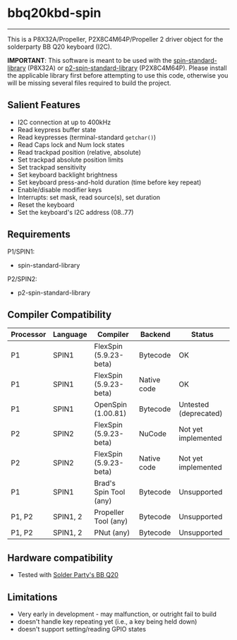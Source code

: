 # bbq20kbd-spin 
---------------

This is a P8X32A/Propeller, P2X8C4M64P/Propeller 2 driver object for the solderparty BB Q20 keyboard (I2C).

**IMPORTANT**: This software is meant to be used with the [spin-standard-library](https://github.com/avsa242/spin-standard-library) (P8X32A) or [p2-spin-standard-library](https://github.com/avsa242/p2-spin-standard-library) (P2X8C4M64P). Please install the applicable library first before attempting to use this code, otherwise you will be missing several files required to build the project.

## Salient Features

* I2C connection at up to 400kHz
* Read keypress buffer state
* Read keypresses (terminal-standard `getchar()`)
* Read Caps lock and Num lock states
* Read trackpad position (relative, absolute)
* Set trackpad absolute position limits
* Set trackpad sensitivity
* Set keyboard backlight brightness
* Set keyboard press-and-hold duration (time before key repeat)
* Enable/disable modifier keys
* Interrupts: set mask, read source(s), set duration
* Reset the keyboard
* Set the keyboard's I2C address ($08..$77)

## Requirements

P1/SPIN1:
* spin-standard-library

P2/SPIN2:
* p2-spin-standard-library

## Compiler Compatibility

| Processor | Language | Compiler               | Backend     | Status                |
|-----------|----------|------------------------|-------------|-----------------------|
| P1	    | SPIN1    | FlexSpin (5.9.23-beta)	| Bytecode    | OK                    |
| P1	    | SPIN1    | FlexSpin (5.9.23-beta) | Native code | OK                    |
| P1        | SPIN1    | OpenSpin (1.00.81)     | Bytecode    | Untested (deprecated) |
| P2	    | SPIN2    | FlexSpin (5.9.23-beta) | NuCode      | Not yet implemented   |
| P2        | SPIN2    | FlexSpin (5.9.23-beta) | Native code | Not yet implemented   |
| P1        | SPIN1    | Brad's Spin Tool (any) | Bytecode    | Unsupported           |
| P1, P2    | SPIN1, 2 | Propeller Tool (any)   | Bytecode    | Unsupported           |
| P1, P2    | SPIN1, 2 | PNut (any)             | Bytecode    | Unsupported           |

## Hardware compatibility

* Tested with [Solder Party's BB Q20](https://www.solder.party/docs/bbq20kbd/)

## Limitations

* Very early in development - may malfunction, or outright fail to build
* doesn't handle key repeating yet (i.e., a key being held down)
* doesn't support setting/reading GPIO states

